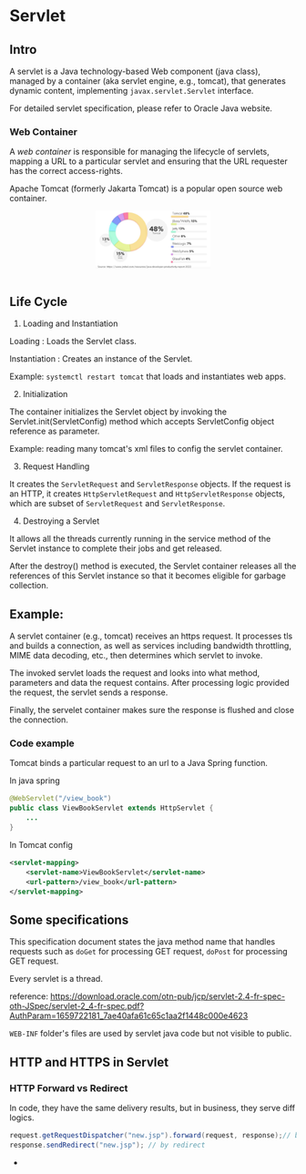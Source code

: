 # Servlet

## Intro

A servlet is a Java technology-based Web component (java class), managed by a container (aka servlet engine, e.g., tomcat), that generates dynamic content, implementing `javax.servlet.Servlet` interface.

For detailed servlet specification, please refer to Oracle Java website.

### Web Container

A *web container* is responsible for managing the lifecycle of servlets, mapping a URL to a particular servlet and ensuring that the URL requester has the correct access-rights.

Apache Tomcat (formerly Jakarta Tomcat) is a popular open source web container.

<div style="display: flex; justify-content: center;">
      <img src="imgs/webcontainer_market_share.png" width="40%" height="30%" alt="webcontainer_market_share" />
</div>
</br>


## Life Cycle

1. Loading and Instantiation

Loading : Loads the Servlet class.

Instantiation : Creates an instance of the Servlet. 

Example: `systemctl restart tomcat` that loads and instantiates web apps.

2. Initialization

The container initializes the Servlet object by invoking the Servlet.init(ServletConfig) method which accepts ServletConfig object reference as parameter.

Example: reading many tomcat's xml files to config the servlet container.

3. Request Handling

It creates the `ServletRequest` and `ServletResponse` objects. If the request is an HTTP, it creates `HttpServletRequest` and `HttpServletResponse` objects, which are subset of `ServletRequest` and `ServletResponse`.

4. Destroying a Servlet

It allows all the threads currently running in the service method of the Servlet instance to complete their jobs and get released.

After the destroy() method is executed, the Servlet container releases all the references of this Servlet instance so that it becomes eligible for garbage collection.


## Example:

A servlet container (e.g., tomcat) receives an https request. It processes tls and builds a connection, as well as services including bandwidth throttling, MIME data decoding, etc., then determines which servlet to invoke.

The invoked servlet loads the request and looks into what method, parameters and data the request contains. After processing logic provided the request, the servlet sends a response.

Finally, the servelet container makes sure the response is flushed and close the connection.

### Code example

Tomcat binds a particular request to an url to a Java Spring function.

In java spring
```java
@WebServlet("/view_book")
public class ViewBookServlet extends HttpServlet {
    ...
}
```

In Tomcat config
```xml
<servlet-mapping>
    <servlet-name>ViewBookServlet</servlet-name>
    <url-pattern>/view_book</url-pattern>
</servlet-mapping>
```

## Some specifications

This specification document states the java method name that handles requests such as `doGet` for processing GET request, `doPost` for processing GET request.

Every servlet is a thread.

reference:
https://download.oracle.com/otn-pub/jcp/servlet-2.4-fr-spec-oth-JSpec/servlet-2_4-fr-spec.pdf?AuthParam=1659722181_7ae40afa61c65c1aa2f1448c000e4623

`WEB-INF` folder's files are used by servlet java code but not visible to public.

## HTTP and HTTPS in Servlet

### HTTP Forward vs Redirect

In code, they have the same delivery results, but in business, they serve diff logics.
```java
request.getRequestDispatcher("new.jsp").forward(request, response);// by forward
response.sendRedirect("new.jsp"); // by redirect 
```

* 